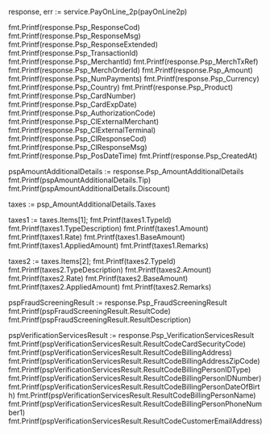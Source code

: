 response, err := service.PayOnLine_2p(payOnLine2p)

fmt.Printf(response.Psp_ResponseCod)
fmt.Printf(response.Psp_ResponseMsg)
fmt.Printf(response.Psp_ResponseExtended)
fmt.Printf(response.Psp_TransactionId)
fmt.Printf(response.Psp_MerchantId)
fmt.Printf(response.Psp_MerchTxRef)
fmt.Printf(response.Psp_MerchOrderId)
fmt.Printf(response.Psp_Amount)
fmt.Printf(response.Psp_NumPayments)
fmt.Printf(response.Psp_Currency)
fmt.Printf(response.Psp_Country)
fmt.Printf(response.Psp_Product)
fmt.Printf(response.Psp_CardNumber)
fmt.Printf(response.Psp_CardExpDate)
fmt.Printf(response.Psp_AuthorizationCode)
fmt.Printf(response.Psp_ClExternalMerchant)
fmt.Printf(response.Psp_ClExternalTerminal)
fmt.Printf(response.Psp_ClResponseCod)
fmt.Printf(response.Psp_ClResponseMsg)
fmt.Printf(response.Psp_PosDateTime)
fmt.Printf(response.Psp_CreatedAt)

pspAmountAdditionalDetails := response.Psp_AmountAdditionalDetails
fmt.Printf(pspAmountAdditionalDetails.Tip)
fmt.Printf(pspAmountAdditionalDetails.Discount)

taxes := psp_AmountAdditionalDetails.Taxes

taxes1 := taxes.Items[1];
fmt.Printf(taxes1.TypeId)
fmt.Printf(taxes1.TypeDescription)
fmt.Printf(taxes1.Amount)
fmt.Printf(taxes1.Rate)
fmt.Printf(taxes1.BaseAmount)
fmt.Printf(taxes1.AppliedAmount)
fmt.Printf(taxes1.Remarks)

taxes2 := taxes.Items[2];
fmt.Printf(taxes2.TypeId)
fmt.Printf(taxes2.TypeDescription)
fmt.Printf(taxes2.Amount)
fmt.Printf(taxes2.Rate)
fmt.Printf(taxes2.BaseAmount)
fmt.Printf(taxes2.AppliedAmount)
fmt.Printf(taxes2.Remarks)


pspFraudScreeningResult := response.Psp_FraudScreeningResult
fmt.Printf(pspFraudScreeningResult.ResultCode)
fmt.Printf(pspFraudScreeningResult.ResultDescription)

pspVerificationServicesResult := response.Psp_VerificationServicesResult
fmt.Printf(pspVerificationServicesResult.ResultCodeCardSecurityCode)
fmt.Printf(pspVerificationServicesResult.ResultCodeBillingAddress)
fmt.Printf(pspVerificationServicesResult.ResultCodeBillingAddressZipCode)
fmt.Printf(pspVerificationServicesResult.ResultCodeBillingPersonIDType)
fmt.Printf(pspVerificationServicesResult.ResultCodeBillingPersonIDNumber)
fmt.Printf(pspVerificationServicesResult.ResultCodeBillingPersonDateOfBirth)
fmt.Printf(pspVerificationServicesResult.ResultCodeBillingPersonName)
fmt.Printf(pspVerificationServicesResult.ResultCodeBillingPersonPhoneNumber1)
fmt.Printf(pspVerificationServicesResult.ResultCodeCustomerEmailAddress)
